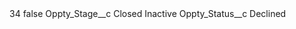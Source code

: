 <?xml version="1.0" encoding="UTF-8"?>
<CustomMetadata xmlns="http://soap.sforce.com/2006/04/metadata" xmlns:xsi="http://www.w3.org/2001/XMLSchema-instance" xmlns:xsd="http://www.w3.org/2001/XMLSchema">
    <label>34</label>
    <protected>false</protected>
    <values>
        <field>Oppty_Stage__c</field>
        <value xsi:type="xsd:string">Closed Inactive</value>
    </values>
    <values>
        <field>Oppty_Status__c</field>
        <value xsi:type="xsd:string">Declined</value>
    </values>
</CustomMetadata>
